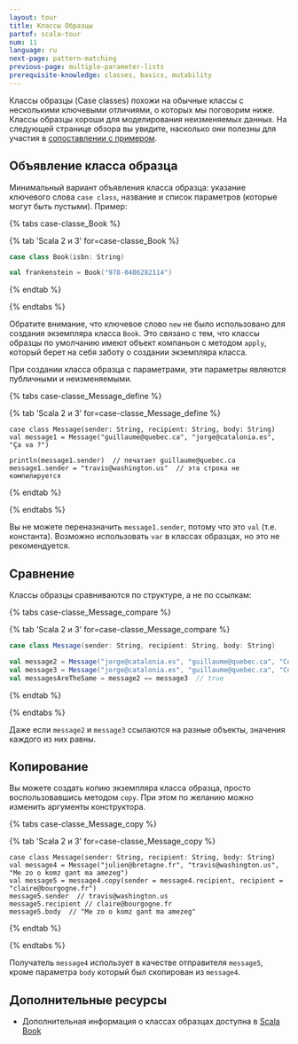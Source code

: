 ```yaml
---
layout: tour
title: Классы Образцы
partof: scala-tour
num: 11
language: ru
next-page: pattern-matching
previous-page: multiple-parameter-lists
prerequisite-knowledge: classes, basics, mutability
---
```


Классы образцы (Case classes) похожи на обычные классы с несколькими ключевыми отличиями, о которых мы поговорим ниже.
Классы образцы хороши для моделирования неизменяемых данных.
На следующей странице обзора вы увидите, насколько они полезны для участия в [сопоставлении с примером](pattern-matching.html).

## Объявление класса образца

Минимальный вариант объявления класса образца: указание ключевого слова `case class`, название и список параметров (которые могут быть пустыми). Пример:

{% tabs case-classe_Book %}

{% tab 'Scala 2 и 3' for=case-classe_Book %}

```scala mdoc
case class Book(isbn: String)

val frankenstein = Book("978-0486282114")
```

{% endtab %}

{% endtabs %}

Обратите внимание, что ключевое слово `new` не было использовано для создания экземпляра класса `Book`.
Это связано с тем, что классы образцы по умолчанию имеют объект компаньон с методом `apply`,
который берет на себя заботу о создании экземпляра класса.

При создании класса образца с параметрами, эти параметры являются публичными и неизменяемыми.

{% tabs case-classe_Message_define %}

{% tab 'Scala 2 и 3' for=case-classe_Message_define %}

```
case class Message(sender: String, recipient: String, body: String)
val message1 = Message("guillaume@quebec.ca", "jorge@catalonia.es", "Ça va ?")

println(message1.sender)  // печатает guillaume@quebec.ca
message1.sender = "travis@washington.us"  // эта строка не компилируется
```

{% endtab %}

{% endtabs %}

Вы не можете переназначить `message1.sender`, потому что это `val` (т.е. константа). Возможно использовать `var` в классах образцах, но это не рекомендуется.

## Сравнение

Классы образцы сравниваются по структуре, а не по ссылкам:

{% tabs case-classe_Message_compare %}

{% tab 'Scala 2 и 3' for=case-classe_Message_compare %}

```scala mdoc
case class Message(sender: String, recipient: String, body: String)

val message2 = Message("jorge@catalonia.es", "guillaume@quebec.ca", "Com va?")
val message3 = Message("jorge@catalonia.es", "guillaume@quebec.ca", "Com va?")
val messagesAreTheSame = message2 == message3  // true
```

{% endtab %}

{% endtabs %}

Даже если `message2` и `message3` ссылаются на разные объекты, значения каждого из них равны.

## Копирование

Вы можете создать копию экземпляра класса образца, просто воспользовавшись методом `copy`. При этом по желанию можно изменить аргументы конструктора.

{% tabs case-classe_Message_copy %}

{% tab 'Scala 2 и 3' for=case-classe_Message_copy %}

```
case class Message(sender: String, recipient: String, body: String)
val message4 = Message("julien@bretagne.fr", "travis@washington.us", "Me zo o komz gant ma amezeg")
val message5 = message4.copy(sender = message4.recipient, recipient = "claire@bourgogne.fr")
message5.sender  // travis@washington.us
message5.recipient // claire@bourgogne.fr
message5.body  // "Me zo o komz gant ma amezeg"
```

{% endtab %}

{% endtabs %}

Получатель `message4` использует в качестве отправителя `message5`, кроме параметра `body` который был скопирован из `message4`.

## Дополнительные ресурсы

- Дополнительная информация о классах образцах доступна в [Scala Book](/ru/scala3/book/domain-modeling-tools.html#case-class-ы)
